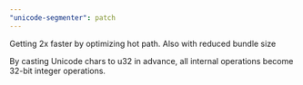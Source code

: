 ```yaml
---
"unicode-segmenter": patch
---
```


Getting 2x faster by optimizing hot path. Also with reduced bundle size

By casting Unicode chars to u32 in advance, all internal operations become 32-bit integer operations.
